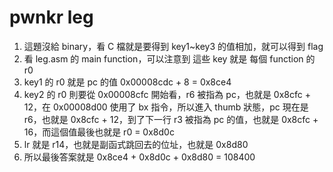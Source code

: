 # pwnkr leg
1. 這題沒給 binary，看 C 檔就是要得到 key1~key3 的值相加，就可以得到 flag
2. 看 leg.asm 的 main function，可以注意到 這些 key 就是 每個 function 的 r0
3. key1 的 r0 就是 pc 的值 0x00008cdc + 8 = 0x8ce4
4. key2 的 r0 則要從 0x00008cfc 開始看，r6 被指為 pc，也就是 0x8cfc + 12，在 0x00008d00 使用了 bx 指令，所以進入 thumb 狀態，pc 現在是 r6，也就是 0x8cfc + 12，到了下一行 r3 被指為 pc 的值，也就是 0x8cfc + 16，而這個值最後也就是 r0 = 0x8d0c
5. lr 就是 r14，也就是副函式跳回去的位址，也就是 0x8d80
6. 所以最後答案就是 0x8ce4 + 0x8d0c + 0x8d80 = 108400

